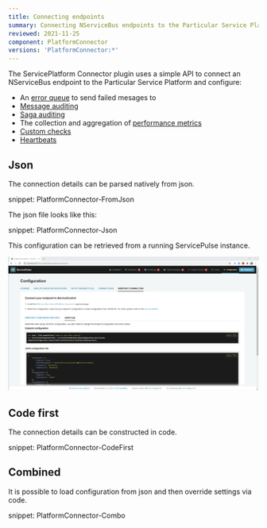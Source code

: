 ```yaml
---
title: Connecting endpoints
summary: Connecting NServiceBus endpoints to the Particular Service Platform
reviewed: 2021-11-25
component: PlatformConnector
versions: 'PlatformConnector:*'
---
```


The ServicePlatform Connector plugin uses a simple API to connect an NServiceBus endpoint to the Particular Service Platform and configure:

- An [error queue](/nservicebus/recoverability/configure-error-handling.md#configure-the-error-queue-address-using-code) to send failed mesages to
- [Message auditing](/nservicebus/operations/auditing.md)
- [Saga auditing](/nservicebus/sagas/saga-audit.md)
- The collection and aggregation of [performance metrics](/monitoring/metrics/)
- [Custom checks](/monitoring/custom-checks/install-plugin.md)
- [Heartbeats](/monitoring/heartbeats/)

## Json

The connection details can be parsed natively from json.

snippet: PlatformConnector-FromJson

The json file looks like this:

snippet: PlatformConnector-Json

This configuration can be retrieved from a running ServicePulse instance. 

![Screenshot of ServicePulse showing the configuration endpoint connection json file tab](connecting.servicepulse.png)

## Code first

The connection details can be constructed in code.

snippet: PlatformConnector-CodeFirst

## Combined

It is possible to load configuration from json and then override settings via code.

snippet: PlatformConnector-Combo